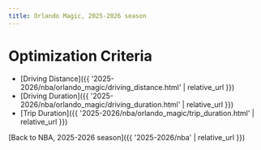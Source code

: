 ```yaml
---
title: Orlando Magic, 2025-2026 season
---
```


# Optimization Criteria
- [Driving Distance]({{ '2025-2026/nba/orlando_magic/driving_distance.html' | relative_url }})
- [Driving Duration]({{ '2025-2026/nba/orlando_magic/driving_duration.html' | relative_url }})
- [Trip Duration]({{ '2025-2026/nba/orlando_magic/trip_duration.html' | relative_url }})

[Back to NBA, 2025-2026 season]({{ '2025-2026/nba' | relative_url }})
